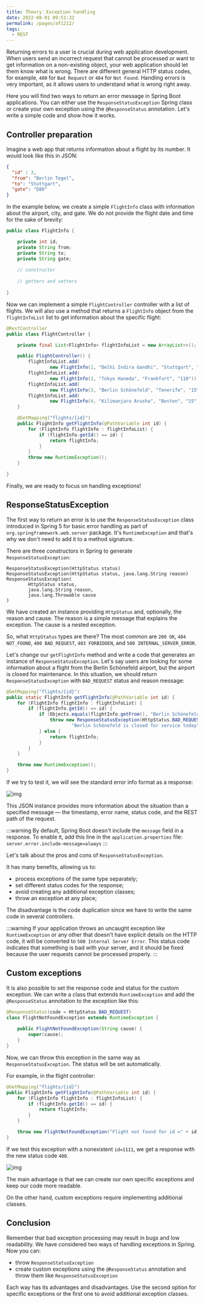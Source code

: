 ```yaml
---
title: Theory：Exception handling
date: 2022-08-01 09:51:32
permalink: /pages/af1212/
tags:
  - REST
---
```

Returning errors to a user is crucial during web application development. When users send an incorrect request that cannot be processed or want to get information on a non-existing object, your web application should let them know what is wrong. There are different general HTTP status codes, for example, `400` for `Bad Request` or `404` for `Not Found`. Handling errors is very important, as it allows users to understand what is wrong right away.

Here you will find two ways to return an error message in Spring Boot applications. You can either use the `ResponseStatusException` Spring class or create your own exception using the `@ResponseStatus` annotation. Let's write a simple code and show how it works.

## Controller preparation

Imagine a web app that returns information about a flight by its number. It would look like this in JSON:

```json
{
  "id" : 3,
  "from": "Berlin Tegel",
  "to": "Stuttgart",
  "gate": "D80"
}
```

In the example below, we create a simple `FlightInfo` class with information about the airport, city, and gate. We do not provide the flight date and time for the sake of brevity:

```java
public class FlightInfo {

    private int id;
    private String from;
    private String to;
    private String gate;
 
    // constructor
 
    // getters and setters
 
}
```



Now we can implement a simple `FlightController` controller with a list of flights. We will also use a method that returns a `FlightInfo` object from the `flightInfoList` list to get information about the specific flight:

```java
@RestController
public class FlightController {

    private final List<FlightInfo> flightInfoList = new ArrayList<>();

    public FlightController() {
        flightInfoList.add(
                new FlightInfo(1, "Delhi Indira Gandhi", "Stuttgart", "D80"));
        flightInfoList.add(
                new FlightInfo(2, "Tokyo Haneda", "Frankfurt", "110"));
        flightInfoList.add(
                new FlightInfo(3, "Berlin Schönefeld", "Tenerife", "15"));
        flightInfoList.add(
                new FlightInfo(4, "Kilimanjaro Arusha", "Boston", "15"));
    }

    @GetMapping("flights/{id}")
    public FlightInfo getFlightInfo(@PathVariable int id) {
        for (FlightInfo flightInfo : flightInfoList) {
            if (flightInfo.getId() == id) {
                return flightInfo;
            }
        }
        throw new RuntimeException();
    }

}
```



Finally, we are ready to focus on handling exceptions!

## ResponseStatusException

The first way to return an error is to use the `ResponseStatusException` class introduced in Spring 5 for basic error handling as part of `org.springframework.web.server` package. It's `RuntimeException` and that's why we don't need to add it to a method signature.

There are three constructors in Spring to generate `ResponseStatusException`:

```
ResponseStatusException(HttpStatus status)
ResponseStatusException(HttpStatus status, java.lang.String reason)
ResponseStatusException(
        HttpStatus status, 
        java.lang.String reason, 
        java.lang.Throwable cause
)
```

We have created an instance providing `HttpStatus` and, optionally, the reason and cause. The reason is a simple message that explains the exception. The cause is a nested exception.

So, what `HttpStatus` types are there? The most common are `200 OK`, `404 NOT_FOUND`, `400 BAD_REQUEST`, `403 FORBIDDEN`, and `500 INTERNAL_SERVER_ERROR`.

Let's change our `getFlightInfo` method and write a code that generates an instance of `ResponseStatusException`. Let's say users are looking for some information about a flight from the Berlin Schönefeld airport, but the airport is closed for maintenance. In this situation, we should return `ResponseStatusException` with `BAD_REQUEST` status and reason message:

```java
@GetMapping("flights/{id}")
public static FlightInfo getFlightInfo(@PathVariable int id) {
    for (FlightInfo flightInfo : flightInfoList) {
        if (flightInfo.getId() == id) {
            if (Objects.equals(flightInfo.getFrom(), "Berlin Schönefeld")) {
                throw new ResponseStatusException(HttpStatus.BAD_REQUEST, 
                        "Berlin Schönefeld is closed for service today");
            } else {
                return flightInfo;
            }
        }
    }

    throw new RuntimeException();
}
```



If we try to test it, we will see the standard error info format as a response:

![img](https://ucarecdn.com/769b3c65-a827-4390-a591-a760b65d9d29/)

This JSON instance provides more information about the situation than a specified message — the timestamp, error name, status code, and the REST path of the request.


:::warning
By default, Spring Boot doesn't include the `message` field in a response. To enable it, add this line in the `application.properties` file: `server.error.include-message=always`
:::


Let's talk about the pros and cons of `ResponseStatusException`.

It has many benefits, allowing us to:

- process exceptions of the same type separately;
- set different status codes for the response;
- avoid creating any additional exception classes;
- throw an exception at any place;

The disadvantage is the code duplication since we have to write the same code in several controllers.


:::warning
If your application throws an uncaught exception like `RuntimeException` or any other that doesn't have explicit details on the HTTP code, it will be converted to `500 Internal Server Error`. This status code indicates that something is bad with your server, and it should be fixed because the user requests cannot be processed properly.
:::


## Custom exceptions

It is also possible to set the response code and status for the custom exception. We can write a class that extends `RuntimeException` and add the `@ResponseStatus` annotation to the exception like this:

```java
@ResponseStatus(code = HttpStatus.BAD_REQUEST)
class FlightNotFoundException extends RuntimeException {
    
    public FlightNotFoundException(String cause) {
        super(cause);
    }
}
```



Now, we can throw this exception in the same way as `ResponseStatusException`. The status will be set automatically.

For example, in the flight controller:

```java
@GetMapping("flights/{id}")
public FlightInfo getFlightInfo(@PathVariable int id) {
    for (FlightInfo flightInfo : flightInfoList) {
        if (flightInfo.getId() == id) {
            return flightInfo;
        }
    }

    throw new FlightNotFoundException("Flight not found for id =" + id);
}
```



If we test this exception with a nonexistent `id=1111`, we get a response with the new status code `400`.

![img](https://ucarecdn.com/1ed64678-bf88-41b3-954a-34dbbb425aee/)

The main advantage is that we can create our own specific exceptions and keep our code more readable.

On the other hand, custom exceptions require implementing additional classes.

## Conclusion

Remember that bad exception processing may result in bugs and low readability. We have considered two ways of handling exceptions in Spring. Now you can:

- throw `ResponseStatusException`
- create custom exceptions using the `@ResponseStatus` annotation and throw them like `ResponseStatusException`

Each way has its advantages and disadvantages. Use the second option for specific exceptions or the first one to avoid additional exception classes.